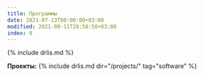 ```yaml
---
title: Программы
date: 2021-07-13T00:00:00+03:00
modified: 2021-09-11T20:58:58+03:00
index: 0
---
```


{% include drlis.md %}

**Проекты:**
{% include drlis.md dir="/projects/" tag="software" %}
